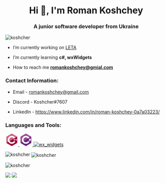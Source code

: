 <h1 align="center">Hi 👋, I'm Roman Koshchey</h1>
<h3 align="center">A junior software developer from Ukraine</h3>

<p align="left"> <img src="https://komarev.com/ghpvc/?username=koshcher&label=Profile%20views&color=0e75b6&style=flat" alt="koshcher" /> </p>

- I’m currently working on [LETA](https://github.com/Koshcher/LETA)

- I’m currently learning **c#, wxWidgets**

- How to reach me **romankoshchey@gmial.com**

<h3 align="left">Contact Information:</h3>

- Email - romankoshchey@gmail.com

- Discord - Koshcher#7607

- LinkedIn - https://www.linkedin.com/in/roman-koshchey-0a7a03223/

<h3 align="left">Languages and Tools:</h3>
<p align="left"> <a href="https://www.w3schools.com/cpp/" target="_blank" rel="noreferrer"> <img src="https://raw.githubusercontent.com/devicons/devicon/master/icons/cplusplus/cplusplus-original.svg" alt="cplusplus" width="40" height="40"/> </a> <a href="https://www.w3schools.com/cs/" target="_blank" rel="noreferrer"> <img src="https://raw.githubusercontent.com/devicons/devicon/master/icons/csharp/csharp-original.svg" alt="csharp" width="40" height="40"/> </a> <a href="https://www.wxwidgets.org/" target="_blank" rel="noreferrer"> <img src="https://upload.wikimedia.org/wikipedia/commons/b/bb/WxWidgets.svg" alt="wx_widgets" width="40" height="40"/> </a> </p>

<p><img align="left" src="https://github-readme-stats.vercel.app/api/top-langs?username=koshcher&show_icons=true&locale=en&layout=compact&theme=dracula" alt="koshcher" /></p>

<p>&nbsp;<img align="center" src="https://github-readme-stats.vercel.app/api?username=koshcher&show_icons=true&locale=en&theme=dracula" alt="koshcher" /></p>

<p><img align="center" src="https://github-readme-streak-stats.herokuapp.com/?user=koshcher&theme=dracula" alt="koshcher" /></p>


![](https://github.com/Koshcher/github-stats/blob/master/generated/overview.svg)
![](https://github.com/Koshcher/github-stats/blob/master/generated/languages.svg)
